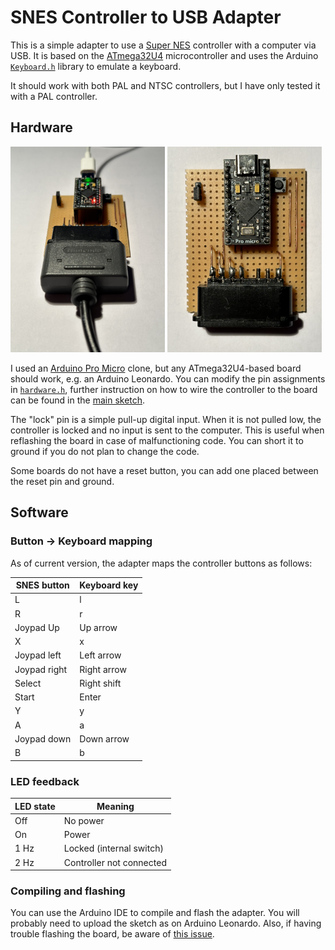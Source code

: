 # SNES Controller to USB Adapter

This is a simple adapter to use a [Super NES][1] controller with a computer
via USB.  It is based on the [ATmega32U4][2] microcontroller and uses the
Arduino [`Keyboard.h`][3] library to emulate a keyboard.

It should work with both PAL and NTSC controllers, but I have only tested it
with a PAL controller.

[1]: https://en.wikipedia.org/wiki/Super_Nintendo_Entertainment_System
[2]: https://www.microchip.com/en-us/product/atmega32u4
[3]: https://www.arduino.cc/reference/en/language/functions/usb/keyboard/

## Hardware

<p float='left'>
  <img src='imgs/prototype-front.jpeg' alt='Prototype board front' width='49%'>
  <img src='imgs/prototype-top.jpeg' alt='Prototype board top' width='49%'>
</p>

I used an [Arduino Pro Micro][4] clone, but any ATmega32U4-based board should
work, e.g. an Arduino Leonardo.  You can modify the pin assignments in
[`hardware.h`][5], further instruction on how to wire the controller to the
board can be found in the [main sketch][6].

The "lock" pin is a simple pull-up digital input.  When it is not pulled low,
the controller is locked and no input is sent to the computer.  This is useful
when reflashing the board in case of malfunctioning code.  You can short it to
ground if you do not plan to change the code.

Some boards do not have a reset button, you can add one placed between the
reset pin and ground.

[4]: https://www.sparkfun.com/products/12640
[5]: sketches/main/hardware.h
[6]: sketches/main/main.ino

## Software

### Button -> Keyboard mapping

As of current version, the adapter maps the controller buttons as follows:

| SNES button  | Keyboard key |
| ------------ | ------------ |
| L            | l            |
| R            | r            |
| Joypad Up    | Up arrow     |
| X            | x            |
| Joypad left  | Left arrow   |
| Joypad right | Right arrow  |
| Select       | Right shift  |
| Start        | Enter        |
| Y            | y            |
| A            | a            |
| Joypad down  | Down arrow   |
| B            | b            |

### LED feedback

| LED state | Meaning                  |
| --------- | ------------------------ |
| Off       | No power                 |
| On        | Power                    |
| 1 Hz      | Locked (internal switch) |
| 2 Hz      | Controller not connected |

### Compiling and flashing

You can use the Arduino IDE to compile and flash the adapter.  You will probably
need to upload the sketch as on Arduino Leonardo.  Also, if having trouble
flashing the board, be aware of [this issue][7].

[7]: https://forum.arduino.cc/t/arduino-pro-micro-not-recognized/698335
